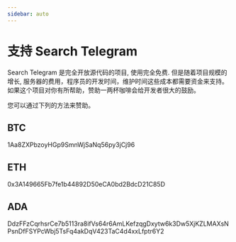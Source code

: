 ```yaml
---
sidebar: auto
---
```


# 支持 Search Telegram

Search Telegram 是完全开放源代码的项目, 使用完全免费. 但是随着项目规模的增长, 服务器的费用，程序员的开发时间，维护时间这些成本都需要资金来支持。如果这个项目对你有所帮助，赞助一两杯咖啡会给开发者很大的鼓励。

您可以通过下列的方法来赞助。

## BTC
1Aa8ZXPbzoyHGp9SmnWjSaNq56py3jCj96
## ETH
0x3A149665Fb7fe1b44892D50eCA0bd2BdcD21C85D
## ADA
DdzFFzCqrhsrCe7b5113ra8ifVs64r6AmLKefzqgDxytw6k3Dw5XjKZLMAXsNPsnDfFSYPcWbj5TsFq4akDqV423TaC4d4xxLfptr6Y2
